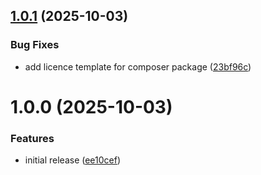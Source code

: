 ## [1.0.1](https://github.com/kristos80/hook/compare/v1.0.0...v1.0.1) (2025-10-03)


### Bug Fixes

* add licence template for composer package ([23bf96c](https://github.com/kristos80/hook/commit/23bf96c63dd39dc45c7f78a8583cad1f1ef35fa3))

# 1.0.0 (2025-10-03)


### Features

* initial release ([ee10cef](https://github.com/kristos80/hook/commit/ee10cefc633d1e7f25a3bf2aa91fa1a4a91fded8))
